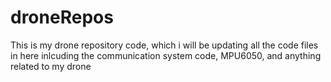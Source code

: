 # droneRepos
This is my drone repository code, which i will be updating all the code files in here inlcuding the communication system code, MPU6050, and anything related to my drone
